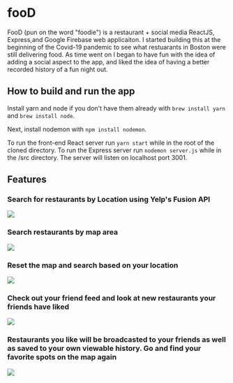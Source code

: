 # fooD
FooD (pun on the word "foodie") is a restaurant + social media ReactJS, Express,and Google Firebase web applicaiton. I started building this at the beginning of the Covid-19 pandemic to see what restuarants in Boston were still delivering food. As time went on I began to have fun with the idea of adding a social aspect to the app, and liked the idea of having a better recorded history of a fun night out.

## How to build and run the app

Install yarn and node if you don't have them already with `brew install yarn` and `brew install node`.

Next, install nodemon with `npm install nodemon`.

To run the front-end React server run `yarn start` while in the root of the cloned directory. To run the Express server run `nodemon server.js` while in the /src directory. The server will listen on localhost port 3001.

## Features

### Search for restaurants by Location using Yelp's Fusion API

![](https://github.com/digithed/fooD/blob/master/media/r1.gif)


### Search restaurants by map area

![](https://github.com/digithed/fooD/blob/master/media/r2.gif)

### Reset the map and search based on your location

![](https://github.com/digithed/fooD/blob/master/media/r3.gif)

### Check out your friend feed and look at new restaurants your friends have liked

![](https://github.com/digithed/fooD/blob/master/media/r4.gif)


### Restaurants you like will be broadcasted to your friends as well as saved to your own viewable history. Go and find your favorite spots on the map again

![](https://github.com/digithed/fooD/blob/master/media/r5.gif)



